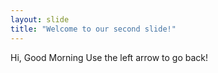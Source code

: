 ```yaml
---
layout: slide
title: "Welcome to our second slide!"
---
```

Hi, Good Morning
Use the left arrow to go back!
